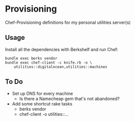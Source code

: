 Provisioning
============

Chef-Provisioning definitions for my personal utilities server(s)

Usage
-----
Install all the dependencies with Berkshelf and run Chef:

    bundle exec berks vendor
    bundle exec chef-client -c knife.rb -o \
        utilities::digitalocean,utilities::machines

To Do
-----
* Set up DNS for every machine
    * Is there a Namecheap gem that's not abandoned?
* Add some shortcut rake tasks
    * berks vendor
    * chef-client -o utilities::...

